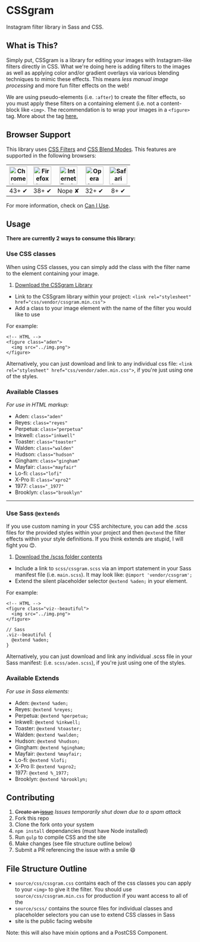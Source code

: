# CSSgram

Instagram filter library in Sass and CSS.

## What is This?

Simply put, CSSgram is a library for editing your images with Instagram-like filters directly in CSS. What we're doing here is adding filters to the images as well as applying color and/or gradient overlays via various blending techniques to mimic these effects. This means *less manual image processing* and more fun filter effects on the web!

We are using pseudo-elements (i.e. `:after`) to create the filter effects, so you must apply these filters on a containing element (i.e. not a content-block like `<img>`. The recommendation is to wrap your images in a `<figure>` tag. More about the tag [here.](https://developer.mozilla.org/en-US/docs/Web/HTML/Element/figure)

## Browser Support

This library uses [CSS Filters](https://developer.mozilla.org/en-US/docs/Web/CSS/filter) and [CSS Blend Modes](https://css-tricks.com/basics-css-blend-modes/). This features are supported in the following browsers:

| <img src="http://i.imgur.com/dJC1GUv.png" width="48px" height="48px" alt="Chrome logo"> | <img src="http://i.imgur.com/o1m5RcQ.png" width="48px" height="48px" alt="Firefox logo"> | <img src="http://i.imgur.com/8h3iz5H.png" width="48px" height="48px" alt="Internet Explorer logo"> | <img src="http://i.imgur.com/iQV4nmJ.png" width="48px" height="48px" alt="Opera logo"> | <img src="http://i.imgur.com/j3tgNKJ.png" width="48px" height="48px" alt="Safari logo"> |
|:---:|:---:|:---:|:---:|:---:|
| 43+ ✔ | 38+ ✔ | Nope ✘ | 32+ ✔ | 8+ ✔ |

For more information, check on [Can I Use](http://caniuse.com/).

## Usage

**There are currently 2 ways to consume this library:**

### Use CSS classes

When using CSS classes, you can simply add the class with the filter name to the element containing your image.

  1. [Download the CSSgram Library](https://raw.githubusercontent.com/una/CSSgram/master/source/css/cssgram.min.css)
  * Link to the CSSgram library within your project:
    `<link rel="stylesheet" href="css/vendor/cssgram.min.css">`
  * Add a class to your image element with the name of the filter you would like to use

For example:

```
<!-- HTML -->
<figure class="aden">
  <img src="../img.png">
</figure>
```

Alternatively, you can just download and link to any individual css file:
`<link rel="stylesheet" href="css/vendor/aden.min.css">`, if you're just using one of the styles.

### Available Classes

_For use in HTML markup:_

*   Aden: `class="aden"`
*   Reyes: `class="reyes"`
*   Perpetua: `class="perpetua"`
*   Inkwell: `class="inkwell"`
*   Toaster: `class="toaster"`
*   Walden: `class="walden"`
*   Hudson: `class="hudson"`
*   Gingham: `class="gingham"`
*   Mayfair: `class="mayfair"`
*   Lo-fi: `class="lofi"`
*   X-Pro II: `class="xpro2"`
*   1977: `class="_1977"`
*   Brooklyn: `class="brooklyn"`

* * *

### Use Sass `@extends`

If you use custom naming in your CSS architecture, you can add the .scss files for the provided styles within your project and then `@extend` the filter effects within your style definitions. If you think extends are stupid, I will fight you 😊.

1. [Download the /scss folder contents](https://github.com/una/CSSgram/tree/master/source/scss)
* Include a link to `scss/cssgram.scss` via an import statement in your Sass manifest file (i.e. `main.scss`). It may look like: `@import 'vendor/cssgram';`
* Extend the silent placeholder selector `@extend %aden;` in your element.

For example:

```
<!-- HTML -->
<figure class="viz--beautiful">
  <img src="../img.png">
</figure>
```

```
// Sass
.viz--beautiful {
  @extend %aden;
}
```

Alternatively, you can just download and link any individual .scss file in your Sass manifest:
(i.e. `scss/aden.scss`), if you're just using one of the styles.

### Available Extends

_For use in Sass elements:_

*   Aden: `@extend %aden;`
*   Reyes: `@extend %reyes;`
*   Perpetua: `@extend %perpetua;`
*   Inkwell: `@extend %inkwell;`
*   Toaster: `@extend %toaster;`
*   Walden: `@extend %walden;`
*   Hudson: `@extend %hudson;`
*   Gingham: `@extend %gingham;`
*   Mayfair: `@extend %mayfair;`
*   Lo-fi: `@extend %lofi;`
*   X-Pro II: `@extend %xpro2;`
*   1977: `@extend %_1977;`
*   Brooklyn: `@extend %brooklyn;`

## Contributing

1. ~~Create an [issue](https://github.com/una/CSSgram/issues)~~ *Issues temporarily shut down due to a spam attack*
1. Fork this repo
2. Clone the fork onto your system
3. `npm install` dependancies (must have Node installed)
4. Run `gulp` to compile CSS and the site
5. Make changes (see file structure outline below)
6. Submit a PR referencing the issue with a smile :smile:

## File Structure Outline

- `source/css/cssgram.css` contains each of the css classes you can apply to your `<img>` to give it the filter. You should use `source/css/cssgram.min.css` for production if you want access to all of the
- `source/scss/` contains the source files for individual classes and placeholder selectors you can use to extend CSS classes in Sass
- site is the public facing website

Note: this will also have mixin options and a PostCSS Component.
